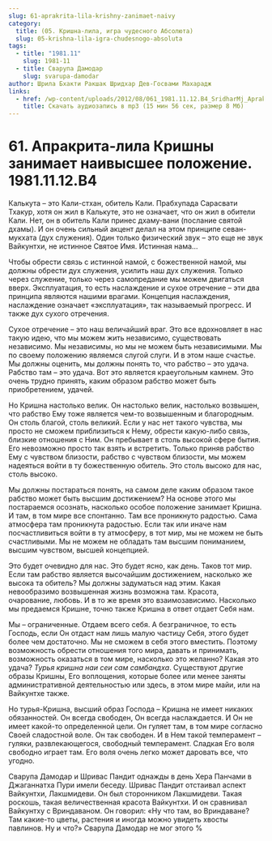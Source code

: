 ```yaml
---
slug: 61-aprakrita-lila-krishny-zanimaet-naivy
category:
  title: (05. Кришна-лила, игра чудесного Абсолюта)
  slug: 05-krishna-lila-igra-chudesnogo-absoluta
tags:
  - title: "1981.11"
    slug: 1981-11
  - title: Сварупа Дамодар
    slug: svarupa-damodar
author: Шрила Бхакти Ракшак Шридхар Дев-Госвами Махарадж
links:
  - href: /wp-content/uploads/2012/08/061_1981.11.12.B4_SridharMj_Aprakrita-lila_Krishny_zanimayet_naivyssheye_polojeniye1.mp3
    title: Скачать аудиозапись в mp3 (15 мин 56 сек, размер 8 Мб)
---
```


# 61. Апракрита-лила Кришны занимает наивысшее положение. 1981.11.12.B4

Калькута – это Кали-стхан, обитель Кали. Прабхупада Сарасвати Тхакур, хотя он жил в Калькуте, это не означает, что он жил в обители Кали. Нет, он в обитель Кали принес дхаму-вани (послание святой дхамы). И он очень сильный акцент делал на этом принципе севан-мукхата (дух служения). Один только физический звук – это еще не звук Вайкунтхи, не истинное Святое Имя. Истинная нама…

Чтобы обрести связь с истинной намой, с божественной намой, мы должны обрести дух служения, усилить наш дух служения. Только через служение, только через самопредание мы можем двигаться вверх. Эксплуатация, то есть наслаждение и сухое отречение – эти два принципа являются нашими врагами. Концепция наслаждения, наслаждение означает «эксплуатация», так называемый прогресс. И также дух сухого отречения.

Сухое отречение – это наш величайший враг. Это все вдохновляет в нас такую идею, что мы можем жить независимо, существовать независимо. Мы независимы, но мы не можем быть независимыми. Мы по своему положению являемся слугой слуги. И в этом наше счастье. Мы должны оценить, мы должны понять то, что рабство – это удача. Рабство там – это удача. Вот это является краеугольным камнем. Это очень трудно принять, каким образом рабство может быть приобретением, удачей.

Но Кришна настолько велик. Он настолько велик, настолько возвышен, что рабство Ему тоже является чем-то возвышенным и благородным. Он столь благой, столь великий. Если у нас нет такого чувства, мы просто не сможем приблизиться к Нему, обрести какую-либо связь, близкие отношения с Ним. Он пребывает в столь высокой сфере бытия. Его невозможно просто так взять и встретить. Только приняв рабство Ему с чувством близости, рабство с чувством близости, мы можем надеяться войти в ту божественную обитель. Это столь высоко для нас, столь высоко.

Мы должны постараться понять, на самом деле каким образом такое рабство может быть высшим достижением? На основе этого мы постараемся осознать, насколько особое положение занимает Кришна. И там, в том мире все спонтанно. Там все проникнуто радостью. Сама атмосфера там проникнута радостью. Если так или иначе нам посчастливиться войти в ту атмосферу, в тот мир, мы не можем не быть счастливыми. Мы не можем не обладать там высшим пониманием, высшим чувством, высшей концепцией.

Это будет очевидно для нас. Это будет ясно, как день. Таков тот мир. Если там рабство является высочайшим достижением, насколько же высока та обитель? Мы должны задуматься над этим. Какая невообразимо возвышенная жизнь возможна там. Красота, очарование, любовь. И в то же время это взаимозависимо. Насколько мы предаемся Кришне, точно также Кришна в ответ отдает Себя нам.

Мы – ограниченные. Отдаем всего себя. А безграничное, то есть Господь, если Он отдаст нам лишь малую частицу Себя, этого будет более чем достаточно. Мы не сможем в себя этого вместить. Поэтому возможность обрести отношения того мира, давать и принимать, возможность оказаться в том мире, насколько это желанно? Какая это удача? *Турья кришна наи сеи сам самбандха*. Существуют другие образы Кришны, Его воплощения, которые более или менее заняты административной деятельностью или здесь, в этом мире майи, или на Вайкунтхе также.

Но турья-Кришна, высший образ Господа – Кришна не имеет никаких обязанностей. Он всегда свободен, Он всегда наслаждается. И Он не имеет какой-то определенной цели. Он гуляет там, в том мире согласно Своей сладостной воле. Он так свободен. И в Нем такой темперамент – гуляки, развлекающегося, свободный темперамент. Сладкая Его воля свободно играет там. Его воля очень легко может даровать все, что угодно.

Сварупа Дамодар и Шривас Пандит однажды в день Хера Панчами в Джаганнатха Пури имели беседу. Шривас Пандит отстаивал аспект Вайкунтхи, Лакшмидеви. Он был сторонником Лакшмидеви. Такая роскошь, такая величественная красота Вайкунтхи. И он сравнивал Вайкунтху с Вриндаваном. Он говорил: «Ну что там, во Вриндаване? Там какие-то цветы, растения и иногда можно увидеть хвосты павлинов. Ну и что?» Сварупа Дамодар не мог этого %

